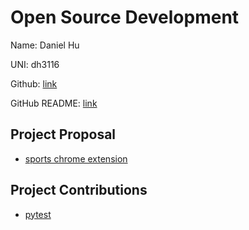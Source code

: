 # Open Source Development

Name: Daniel Hu

UNI: dh3116

Github: [link](https://github.com/dhu16)

GitHub README: [link](https://github.com/dhu16/dhu16/blob/main/README.md)

## Project Proposal

- [sports chrome extension](../projects/python/sportsbox.md)

## Project Contributions

- [pytest](../projects/python/pytest.md)
